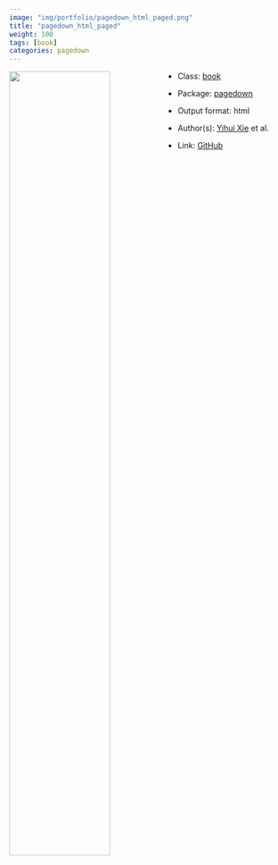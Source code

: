 ```yaml
---
image: "img/portfolio/pagedown_html_paged.png"
title: "pagedown_html_paged"
weight: 100
tags: [book]
categories: pagedown
---
```




<!--more-->

<p><a href="../../img/portfolio/pagedown_html_paged.png"><img class = "jf-image-shadow" src="../../img/portfolio/pagedown_html_paged.png" style="display: block; margin: auto;" width="60%"  align="left"></a></p>

- Class: [book](../../tags/book)
- Package: [pagedown](pagedown)
- Output format: html

- Author(s): [Yihui Xie](https://yihui.org/) et al.
- Link: [GitHub](https://github.com/rstudio/pagedown)


